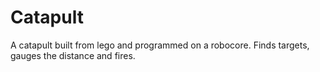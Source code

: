 # Catapult
A catapult built from lego and programmed on a robocore. Finds targets, gauges the distance and fires.

